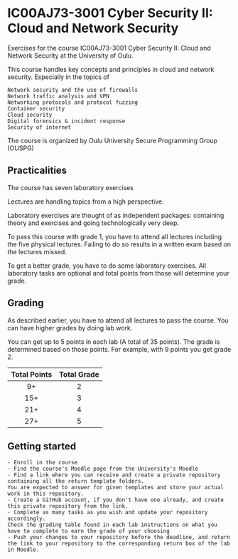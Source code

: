 #  IC00AJ73-3001 Cyber Security II: Cloud and Network Security

Exercises for the course IC00AJ73-3001 Cyber Security II: Cloud and Network Security at the University of Oulu.

This course handles key concepts and principles in cloud and network security. Especially in the topics of

    Network security and the use of firewalls
    Network traffic analysis and VPN
    Networking protocols and protocol fuzzing
    Container security
    Cloud security
    Digital forensics & incident response
    Security of internet

The course is organized by Oulu University Secure Programming Group (OUSPG)

## Practicalities

The course has seven laboratory exercises

Lectures are handling topics from a high perspective.

Laboratory exercises are thought of as independent packages: containing theory and exercises and going technologically very deep.

To pass this course with grade 1, you have to attend all lectures including the five physical lectures. Failing to do so results in a written exam based on the lectures missed.

To get a better grade, you have to do some laboratory exercises. All laboratory tasks are optional and total points from those will determine your grade.

## Grading

As described earlier, you have to attend all lectures to pass the course. You can have higher grades by doing lab work.

You can get up to 5 points in each lab (A total of 35 points). The grade is determined based on those points. For example, with 9 points you get grade 2.

Total Points|Total Grade
:-:|:-:
9+ | 2
15+ | 3
21+ | 4
27+ | 5

<!-- </details> -->

## Getting started

    - Enroll in the course
    - Find the course's Moodle page from the University's Moodle
    - Find a link where you can receive and create a private repository containing all the return template folders. 
    You are expected to answer for given templates and store your actual work in this repository.
    - Create a GitHub account, if you don't have one already, and create this private repository from the link.
    - Complete as many tasks as you wish and update your repository accordingly. 
    Check the grading table found in each lab instructions on what you have to complete to earn the grade of your choosing
    - Push your changes to your repository before the deadline, and return the link to your repository to the corresponding return box of the lab in Moodle.
